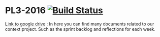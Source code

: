 # PL3-2016 [![Build Status](https://travis-ci.org/ProgrammingLife2016/PL3-2016.svg?branch=master)](https://travis-ci.org/ProgrammingLife2016/PL3-2016)

[Link to google drive](https://drive.google.com/open?id=0Bxc2kRNP35ziMFVoN2lWV0NxQzA) : In here you can find many documents related to our context project. Such as the sprint backlog and reflections for each week.

